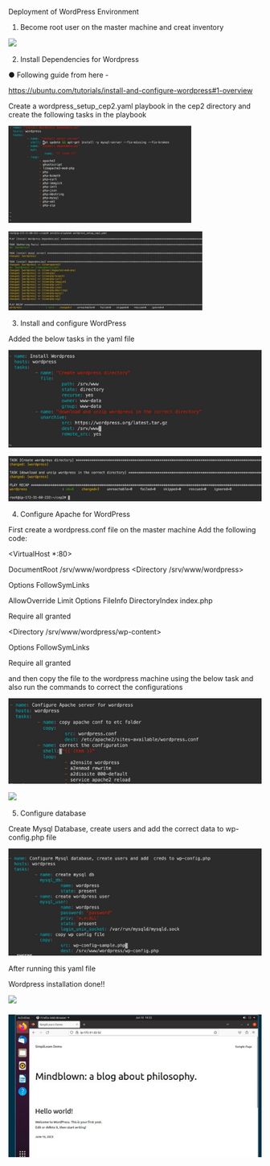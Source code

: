 ﻿Deployment of WordPress Environment

1. Become root user on the master machine and creat inventory

![](Aspose.Words.c96ed7b5-c08e-4240-9a9f-7129b7dfc91d.001.png)

2. Install Dependencies for Wordpress

● Following guide from here -

<https://ubuntu.com/tutorials/install-and-configure-wordpress#1-overview>

Create a wordpress\_setup\_cep2.yaml playbook in the cep2 directory and create the following tasks in the playbook

![](Aspose.Words.c96ed7b5-c08e-4240-9a9f-7129b7dfc91d.002.jpeg)

![](Aspose.Words.c96ed7b5-c08e-4240-9a9f-7129b7dfc91d.003.jpeg)

3. Install and configure WordPress

Added the below tasks in the yaml file

![](Aspose.Words.c96ed7b5-c08e-4240-9a9f-7129b7dfc91d.004.jpeg)

![](Aspose.Words.c96ed7b5-c08e-4240-9a9f-7129b7dfc91d.005.jpeg)

4. Configure Apache for WordPress

First create a wordpress.conf file on the master machine Add the following code:

<VirtualHost \*:80>

DocumentRoot /srv/www/wordpress <Directory /srv/www/wordpress>

Options FollowSymLinks

AllowOverride Limit Options FileInfo DirectoryIndex index.php

Require all granted

</Directory>

<Directory /srv/www/wordpress/wp-content>

Options FollowSymLinks

Require all granted

</Directory>

</VirtualHost>

and then copy the file to the wordpress machine using the below task and also run the commands to correct the configurations

![](Aspose.Words.c96ed7b5-c08e-4240-9a9f-7129b7dfc91d.006.jpeg)

![](Aspose.Words.c96ed7b5-c08e-4240-9a9f-7129b7dfc91d.007.png)

5. Configure database

Create Mysql Database, create users and add the correct data to wp-config.php file

![](Aspose.Words.c96ed7b5-c08e-4240-9a9f-7129b7dfc91d.008.jpeg)

After running this yaml file

Wordpress installation done!!

![](Aspose.Words.c96ed7b5-c08e-4240-9a9f-7129b7dfc91d.009.png)

![](Aspose.Words.c96ed7b5-c08e-4240-9a9f-7129b7dfc91d.010.jpeg)
